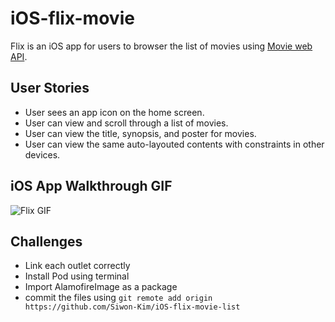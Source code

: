 # iOS-flix-movie
Flix is an iOS app for users to browser the list of movies using [Movie web API](https://developers.themoviedb.org/3/movies/get-now-playing).

## User Stories
* User sees an app icon on the home screen.
* User can view and scroll through a list of movies.
* User can view the title, synopsis, and poster for movies.
* User can view the same auto-layouted contents with constraints in other devices.

## iOS App Walkthrough GIF
![Flix GIF](https://github.com/Siwon-Kim/iOS-flix-movie/blob/main/iOS-flix-movie.gif)

## Challenges
* Link each outlet correctly
* Install Pod using terminal 
* Import AlamofireImage as a package
* commit the files using `git remote add origin https://github.com/Siwon-Kim/iOS-flix-movie-list`
